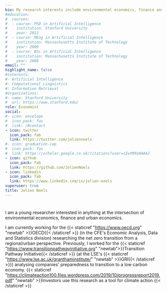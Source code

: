 ```yaml
---
bio: My research interests include environmental economics, finance and urban economics.
#education:
#  courses:
#  - course: PhD in Artificial Intelligence
#    institution: Stanford University
#    year: 2012
#  - course: MEng in Artificial Intelligence
#    institution: Massachusetts Institute of Technology
#    year: 2009
#  - course: BSc in Artificial Intelligence
#    institution: Massachusetts Institute of Technology
#    year: 2008
email: ""
highlight_name: false
#interests:
#- Artificial Intelligence
#- Computational Linguistics
#- Information Retrieval
#organizations:
#- name: Stanford University
#  url: https://www.stanford.edu/
role: Economist
social:
#- icon: envelope
#  icon_pack: fas
#  link: /#contact
- icon: twitter
  icon_pack: fab
  link: https://twitter.com/joliennoels
#- icon: graduation-cap
#  icon_pack: fas
#  link: https://scholar.google.co.uk/citations?user=sIwtMXoAAAAJ
- icon: github
  icon_pack: fab
  link: https://github.com/JolienNoels
- icon: linkedin
  icon_pack: fab
  link: https://www.linkedin.com/in/jolien-noels
superuser: true
title: Jolien Noels
---
```


#
#
#
I am a young researcher interested in anything at the intersection of environmental economics, finance and urban economics. 

I am currently working for the {{< staticref "https://www.oecd.org" "newtab" >}}OECD{{< /staticref >}} (in the CFE's Economic Analysis, Data and Statistics division) researching the net zero transition from a regional/urban perspective. Previously, I worked for the {{< staticref "https://www.transitionpathwayinitiative.org" "newtab">}}Transition Pathway Initiative{{< /staticref >}} (at the LSE's {{< staticref "https://www.lse.ac.uk/granthaminstitute/" "newtab" >}}GRI{{< /staticref >}}) analysing companies' preparedness to transition to a low carbon economy. {{< staticref "https://climateaction100.files.wordpress.com/2019/10/progressreport2019.pdf" "newtab" >}}Investors use this research as a tool for climate action.{{< /staticref >}}

